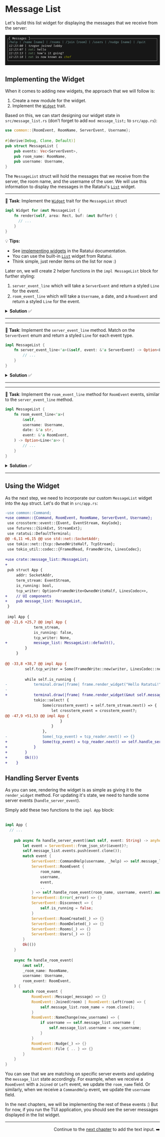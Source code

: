 # Message List

Let's build this list widget for displaying the messages that we receive from the server:

![message list](images/message_list.png)

## Implementing the Widget

When it comes to adding new widgets, the approach that we will follow is:

1. Create a new module for the widget.
2. Implement the [`Widget`](https://docs.rs/ratatui/latest/ratatui/widgets/trait.Widget.html) trait.

Based on this, we can start designing our widget state in `src/message_list.rs` (don't forget to add `mod message_list;` to `src/app.rs`):

```rust
use common::{RoomEvent, RoomName, ServerEvent, Username};

#[derive(Debug, Clone, Default)]
pub struct MessageList {
    pub events: Vec<ServerEvent>,
    pub room_name: RoomName,
    pub username: Username,
}
```

The `MessageList` struct will hold the messages that we receive from the server, the room name, and the username of the user. We will use this information to display the messages in the Ratatui's [`List`](https://docs.rs/ratatui/latest/ratatui/widgets/struct.List.html) widget.

---

🎯 **Task**: Implement the [`Widget`](https://docs.rs/ratatui/latest/ratatui/widgets/trait.Widget.html) trait for the `MessageList` struct

```rust
impl Widget for &mut MessageList {
    fn render(self, area: Rect, buf: &mut Buffer) {
      // ...
    }
}
```

💡 **Tips:**

- See [implementing widgets](https://ratatui.rs/concepts/widgets/#implementing-widgets) in the Ratatui documentation.
- You can use the built-in [`List`](https://docs.rs/ratatui/latest/ratatui/widgets/struct.List.html) widget from Ratatui.
- Think simple, just render items on the list for now :)

Later on, we will create 2 helper functions in the `impl MessageList` block for further styling:

1. `server_event_line` which will take a `ServerEvent` and return a styled `Line` for the event.
2. `room_event_line` which will take a `Username`, a date, and a `RoomEvent` and return a styled `Line` for the event.

<details>
<summary><b>Solution</b> ✅</summary>

```rust
use ratatui::{
    buffer::Buffer,
    layout::Rect,
    style::{Color, Modifier, Style, Stylize},
    text::{Line, Span},
    widgets::{Block, List, ListDirection, ListItem, Widget},
};

impl Widget for &mut MessageList {
    fn render(self, area: Rect, buf: &mut Buffer) {
        let items = self
            .events
            .iter()
            .rev()
            .filter_map(|event| self.server_event_line(event))
            .map(ListItem::new)
            .collect::<Vec<_>>();

        let list = List::new(items)
            .block(Block::bordered().title("[ Messages ]"))
            .highlight_style(Style::default().add_modifier(Modifier::BOLD))
            .highlight_symbol("> ")
            .repeat_highlight_symbol(true)
            .direction(ListDirection::BottomToTop);

        Widget::render(list, area, buf);
    }
}
```

The render logic consists of these steps:

1. We iterate over the `events` vector (in reverse order) and create styled [`ListItem`](https://docs.rs/ratatui/latest/ratatui/widgets/struct.ListItem.html)s for each event (with the help of the `server_event_line` method which we will implement next).
2. We create a `List` widget with the items and set the styling options such as the block title, highlight style, and direction.

</details>

---

---

🎯 **Task**: Implement the `server_event_line` method. Match on the `ServerEvent` enum and return a styled `Line` for each event type.

```rust
impl MessageList {
    fn server_event_line<'a>(&self, event: &'a ServerEvent) -> Option<Line<'a>> {
        // ...
    }
}
```

<details>
<summary><b>Solution</b> ✅</summary>

```rust
impl MessageList {
    fn server_event_line<'a>(&self, event: &'a ServerEvent) -> Option<Line<'a>> {
        match event {
            ServerEvent::CommandHelp(_, contents) => Some(Line::from(contents.as_str()).blue()),
            ServerEvent::RoomEvent {
                room_name: _,
                username,
                date,
                event,
            } => self.room_event_line(username.clone(), date, event),
            ServerEvent::Error(error) => Some(Line::from(format!("Error: {error}")).red()),
            _ => None,
        }
    }
}
```

Here we pattern match on the `ServerEvent` enum and return a styled `Line` for each event type. For example, if the event is a `CommandHelp` event, we return a blue colored line with the events. Calling `.blue()` is possible thanks to the [`Stylize`](https://docs.rs/ratatui/latest/ratatui/style/trait.Stylize.html) trait of Ratatui.

</details>

---

---

🎯 **Task**: Implement the `room_event_line` method for `RoomEvent` events, similar to the `server_event_line` method.

```rust
impl MessageList {
    fn room_event_line<'a>(
        &self,
        username: Username,
        date: &'a str,
        event: &'a RoomEvent,
    ) -> Option<Line<'a>> {
        // ...
    }
}
```

<details>
<summary><b>Solution</b> ✅</summary>

```rust
impl MessageList {
  // ...

    fn room_event_line<'a>(
        &self,
        username: Username,
        date: &'a str,
        event: &'a RoomEvent,
    ) -> Option<Line<'a>> {
        match event {
            RoomEvent::Message(message) => {
                let color = if username == self.username {
                    Color::Yellow
                } else {
                    Color::Cyan
                };
                Some(Line::from_iter([
                    date.italic(),
                    " | ".into(),
                    Span::from(username).style(color),
                    ": ".into(),
                    message.into(),
                ]))
            }
            RoomEvent::Joined(room) => Some(Line::from(vec![
                date.italic(),
                " | ".into(),
                format!("{username} joined {room}").italic(),
            ])),
            RoomEvent::Left(room) => Some(Line::from(vec![
                date.italic(),
                " | ".into(),
                format!("{username} left {room}").italic(),
            ])),
            RoomEvent::NameChange(name) => Some(Line::from(vec![
                date.italic(),
                " | ".into(),
                Span::from(username).cyan(),
                " is now known as ".into(),
                Span::from(name).green().italic(),
            ])),
            _ => None,
        }
    }
}
```

Here we are doing a bit more complex styling. For example, we are using different colors for the messages based on the username. We are also using the `italic` modifier for the date and the messages. This will make the messages look more appealing.

The way that `Line` is constructed is by using the `from` method which takes a Vector of [`Span`](https://docs.rs/ratatui/latest/ratatui/text/struct.Span.html)s.

- Each `Span` can have a different style.
- We can also use the `into` method to convert a String into a `Span`.
- Chaining the styling methods (e.g. `.cyan().italic()`) on a String will return a `Span` with the specified style.

</details>

---

## Using the Widget

As the next step, we need to incorporate our custom `MessageList` widget into the `App` struct. Let's do that in `src/app.rs`:

```diff
-use common::Command;
+use common::{Command, RoomEvent, RoomName, ServerEvent, Username};
 use crossterm::event::{Event, EventStream, KeyCode};
 use futures::{SinkExt, StreamExt};
 use ratatui::DefaultTerminal;
@@ -6,11 +6,15 @@ use std::net::SocketAddr;
 use tokio::net::{tcp::OwnedWriteHalf, TcpStream};
 use tokio_util::codec::{FramedRead, FramedWrite, LinesCodec};

+use crate::message_list::MessageList;
+
 pub struct App {
     addr: SocketAddr,
     term_stream: EventStream,
     is_running: bool,
     tcp_writer: Option<FramedWrite<OwnedWriteHalf, LinesCodec>>,
+    // UI components
+    pub message_list: MessageList,
 }

 impl App {
@@ -21,6 +25,7 @@ impl App {
             term_stream,
             is_running: false,
             tcp_writer: None,
+            message_list: MessageList::default(),
         }
     }

@@ -33,8 +38,7 @@ impl App {
         self.tcp_writer = Some(FramedWrite::new(writer, LinesCodec::new()));

         while self.is_running {
-            terminal.draw(|frame| frame.render_widget("Hello Ratatui!", frame.area()))?;
-
+            terminal.draw(|frame| frame.render_widget(&mut self.message_list, frame.area()))?;
             tokio::select! {
                 Some(crossterm_event) = self.term_stream.next() => {
                     let crossterm_event = crossterm_event?;
@@ -47,9 +51,53 @@ impl App {
                         }
                     }
                 },
-                Some(_tcp_event) = tcp_reader.next() => {}
+                Some(tcp_event) = tcp_reader.next() => self.handle_server_event(tcp_event?).await?,
+            }
+        }
+        Ok(())
+    }
```

## Handling Server Events

As you can see, rendering the widget is as simple as giving it to the `render_widget` method. For updating it's state, we need to handle some server events (`handle_server_event`).

Simply add these two functions to the `impl App` block:

```rust

impl App {
  // ...

    pub async fn handle_server_event(&mut self, event: String) -> anyhow::Result<()> {
        let event = ServerEvent::from_json_str(&event)?;
        self.message_list.events.push(event.clone());
        match event {
            ServerEvent::CommandHelp(username, _help) => self.message_list.username = username,
            ServerEvent::RoomEvent {
                room_name,
                username,
                event,
                ..
            } => self.handle_room_event(room_name, username, event).await,
            ServerEvent::Error(_error) => {}
            ServerEvent::Disconnect => {
                self.is_running = false;
            }
            ServerEvent::RoomCreated(_) => {}
            ServerEvent::RoomDeleted(_) => {}
            ServerEvent::Rooms(_) => {}
            ServerEvent::Users(_) => {}
        }
        Ok(())
    }

    async fn handle_room_event(
        &mut self,
        _room_name: RoomName,
        username: Username,
        room_event: RoomEvent,
    ) {
        match room_event {
            RoomEvent::Message(_message) => {}
            RoomEvent::Joined(room) | RoomEvent::Left(room) => {
                self.message_list.room_name = room.clone();
            }
            RoomEvent::NameChange(new_username) => {
                if username == self.message_list.username {
                    self.message_list.username = new_username;
                }
            }
            RoomEvent::Nudge(_) => {}
            RoomEvent::File { .. } => {}
        }
    }
}
```

You can see that we are matching on specific server events and updating the `message_list` state accordingly. For example, when we receive a `RoomEvent` with a `Joined` or `Left` event, we update the `room_name` field. Or similarly, when we receive a `CommandHelp` event, we update the `username` field.

In the next chapters, we will be implementing the rest of these events :) But for now, if you run the TUI application, you should see the server messages displayed in the list widget.

---

<div style="text-align: right">

Continue to the [next chapter](./05_text_input.md) to add the text input. ➡️

</div>
